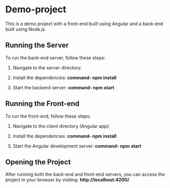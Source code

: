 # Demo-project

This is a demo project with a front-end built using Angular and a back-end built using Node.js.

## Running the Server

To run the back-end server, follow these steps:

1. Navigate to the server directory:

2. Install the dependencies:
   **command- npm install**

3. Start the backend server:
   **command- npm start**

## Running the Front-end

To run the front-end, follow these steps:

1. Navigate to the client directory (Angular app):

2. Install the dependencies:
   **command- npm install**

4. Start the Angular development server:
   **command- npm start**

## Opening the Project

After running both the back-end and front-end servers, you can access the project in your browser by visiting: 
**http://localhost:4200/**


